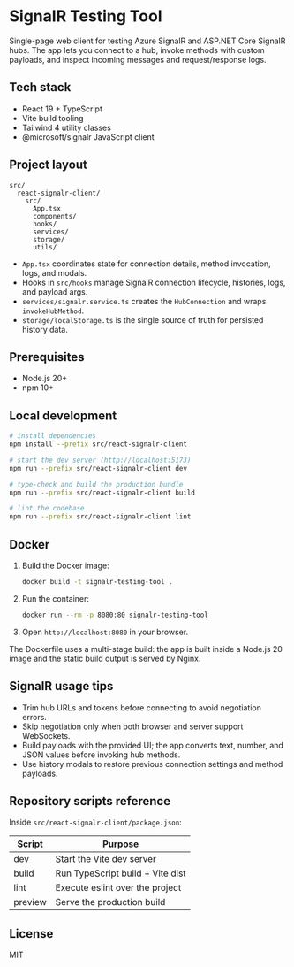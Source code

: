 # SignalR Testing Tool

Single-page web client for testing Azure SignalR and ASP.NET Core SignalR hubs. The app lets you connect to a hub, invoke methods with custom payloads, and inspect incoming messages and request/response logs.

## Tech stack

- React 19 + TypeScript
- Vite build tooling
- Tailwind 4 utility classes
- @microsoft/signalr JavaScript client

## Project layout

```text
src/
  react-signalr-client/
    src/
      App.tsx
      components/
      hooks/
      services/
      storage/
      utils/
```

- `App.tsx` coordinates state for connection details, method invocation, logs, and modals.
- Hooks in `src/hooks` manage SignalR connection lifecycle, histories, logs, and payload args.
- `services/signalr.service.ts` creates the `HubConnection` and wraps `invokeHubMethod`.
- `storage/localStorage.ts` is the single source of truth for persisted history data.

## Prerequisites

- Node.js 20+
- npm 10+

## Local development

```bash
# install dependencies
npm install --prefix src/react-signalr-client

# start the dev server (http://localhost:5173)
npm run --prefix src/react-signalr-client dev

# type-check and build the production bundle
npm run --prefix src/react-signalr-client build

# lint the codebase
npm run --prefix src/react-signalr-client lint
```

## Docker

1. Build the Docker image:

   ```bash
   docker build -t signalr-testing-tool .
   ```

2. Run the container:

   ```bash
   docker run --rm -p 8080:80 signalr-testing-tool
   ```

3. Open `http://localhost:8080` in your browser.

The Dockerfile uses a multi-stage build: the app is built inside a Node.js 20 image and the static build output is served by Nginx.

## SignalR usage tips

- Trim hub URLs and tokens before connecting to avoid negotiation errors.
- Skip negotiation only when both browser and server support WebSockets.
- Build payloads with the provided UI; the app converts text, number, and JSON values before invoking hub methods.
- Use history modals to restore previous connection settings and method payloads.

## Repository scripts reference

Inside `src/react-signalr-client/package.json`:

| Script  | Purpose                         |
| ------- | -------------------------------- |
| dev     | Start the Vite dev server       |
| build   | Run TypeScript build + Vite dist |
| lint    | Execute eslint over the project |
| preview | Serve the production build      |

## License

MIT